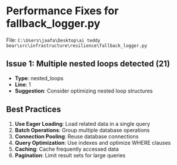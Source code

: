 # Performance Fixes for fallback_logger.py

File: `C:\Users\jaafa\Desktop\ai teddy bear\src\infrastructure\resilience\fallback_logger.py`

## Issue 1: Multiple nested loops detected (21)
- **Type**: nested_loops
- **Line**: 1
- **Suggestion**: Consider optimizing nested loop structures

## Best Practices

1. **Use Eager Loading**: Load related data in a single query
2. **Batch Operations**: Group multiple database operations
3. **Connection Pooling**: Reuse database connections
4. **Query Optimization**: Use indexes and optimize WHERE clauses
5. **Caching**: Cache frequently accessed data
6. **Pagination**: Limit result sets for large queries
